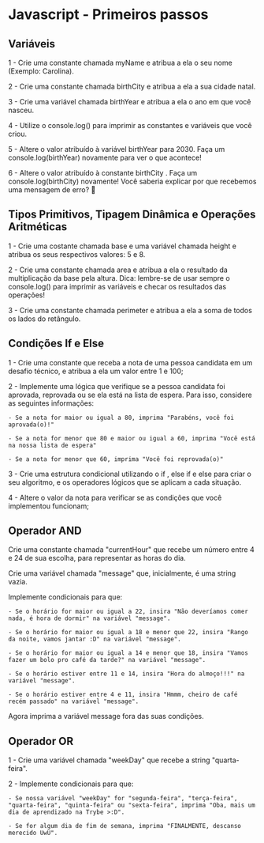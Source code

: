 # Javascript - Primeiros passos

## Variáveis

1 - Crie uma constante chamada myName e atribua a ela o seu nome (Exemplo: Carolina).

2 - Crie uma constante chamada birthCity e atribua a ela a sua cidade natal.

3 - Crie uma variável chamada birthYear e atribua a ela o ano em que você nasceu.

4 - Utilize o console.log() para imprimir as constantes e variáveis que você criou.

5 - Altere o valor atribuído à variável birthYear para 2030. Faça um console.log(birthYear) novamente para ver o que acontece!

6 - Altere o valor atribuído à constante birthCity . Faça um console.log(birthCity) novamente! Você saberia explicar por que recebemos uma mensagem de erro? 🤔

## Tipos Primitivos, Tipagem Dinâmica e Operações Aritméticas

1 - Crie uma costante chamada base e uma variável chamada height e atribua os seus respectivos valores: 5 e 8.

2 - Crie uma constante chamada area e atribua a ela o resultado da multiplicação da base pela altura. Dica: lembre-se de usar sempre o console.log() para imprimir as variáveis e checar os resultados das operações!

3 - Crie uma constante chamada perimeter e atribua a ela a soma de todos os lados do retângulo.

## Condições If e Else 

1 - Crie uma constante que receba a nota de uma pessoa candidata em um desafio técnico, e atribua a ela um valor entre 1 e 100;

2 - Implemente uma lógica que verifique se a pessoa candidata foi aprovada, reprovada ou se ela está na lista de espera. Para isso, considere as seguintes informações:

    - Se a nota for maior ou igual a 80, imprima "Parabéns, você foi aprovada(o)!"

    - Se a nota for menor que 80 e maior ou igual a 60, imprima "Você está na nossa lista de espera"

    - Se a nota for menor que 60, imprima "Você foi reprovada(o)"

3 - Crie uma estrutura condicional utilizando o if , else if e else para criar o seu algoritmo, e os operadores lógicos que se aplicam a cada situação.


4 - Altere o valor da nota para verificar se as condições que você implementou funcionam;

## Operador AND

Crie uma constante chamada "currentHour" que recebe um número entre 4 e 24 de sua escolha, para representar as horas do dia.

Crie uma variável chamada "message" que, inicialmente, é uma string vazia.

Implemente condicionais para que:

    - Se o horário for maior ou igual a 22, insira "Não deveríamos comer nada, é hora de dormir" na variável "message".

    - Se o horário for maior ou igual a 18 e menor que 22, insira "Rango da noite, vamos jantar :D" na variável "message".

    - Se o horário for maior ou igual a 14 e menor que 18, insira "Vamos fazer um bolo pro café da tarde?" na variável "message".

    - Se o horário estiver entre 11 e 14, insira "Hora do almoço!!!" na variável "message".

    - Se o horário estiver entre 4 e 11, insira "Hmmm, cheiro de café recém passado" na variável "message".

Agora imprima a variável message fora das suas condições.

## Operador OR

1 - Crie uma variável chamada "weekDay" que recebe a string "quarta-feira".

2 - Implemente condicionais para que:

    - Se nossa variável "weekDay" for "segunda-feira", "terça-feira", "quarta-feira", "quinta-feira" ou "sexta-feira", imprima "Oba, mais um dia de aprendizado na Trybe >:D".

    - Se for algum dia de fim de semana, imprima "FINALMENTE, descanso merecido UwU".

